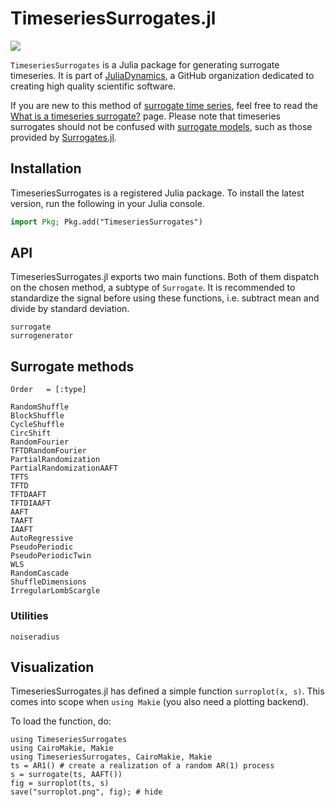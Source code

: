 # TimeseriesSurrogates.jl

![](surroplot.png)

`TimeseriesSurrogates` is a Julia package for generating surrogate timeseries. It is part of [JuliaDynamics](https://juliadynamics.github.io/JuliaDynamics/), a GitHub organization dedicated to creating high quality scientific software.

If you are new to this method of [surrogate time series](https://en.wikipedia.org/wiki/Surrogate_data_testing), feel free to read the [What is a timeseries surrogate?](@ref) page.
Please note that timeseries surrogates should not be confused with [surrogate models](https://en.wikipedia.org/wiki/Surrogate_model), such as those provided by [Surrogates.jl](https://github.com/SciML/Surrogates.jl).

## Installation

TimeseriesSurrogates is a registered Julia package. To install the latest version, run the following in your Julia console.

```julia
import Pkg; Pkg.add("TimeseriesSurrogates")
```

## API

TimeseriesSurrogates.jl exports two main functions. Both of them dispatch on the chosen method, a subtype of `Surrogate`.
It is recommended to standardize the signal before using these functions, i.e. subtract mean and divide by standard deviation.

```@docs
surrogate
surrogenerator
```

## Surrogate methods

```@index
Order   = [:type]
```

```@docs
RandomShuffle
BlockShuffle
CycleShuffle
CircShift
RandomFourier
TFTDRandomFourier
PartialRandomization
PartialRandomizationAAFT
TFTS
TFTD
TFTDAAFT
TFTDIAAFT
AAFT
TAAFT
IAAFT
AutoRegressive
PseudoPeriodic
PseudoPeriodicTwin
WLS
RandomCascade
ShuffleDimensions
IrregularLombScargle
```

### Utilities

```@docs
noiseradius
```

## Visualization

TimeseriesSurrogates.jl has defined a simple function `surroplot(x, s)`.
This comes into scope when `using Makie` (you also need a plotting backend).

To load the function, do:
```@example MAIN
using TimeseriesSurrogates
using CairoMakie, Makie
using TimeseriesSurrogates, CairoMakie, Makie
ts = AR1() # create a realization of a random AR(1) process
s = surrogate(ts, AAFT())
fig = surroplot(ts, s)
save("surroplot.png", fig); # hide
```


